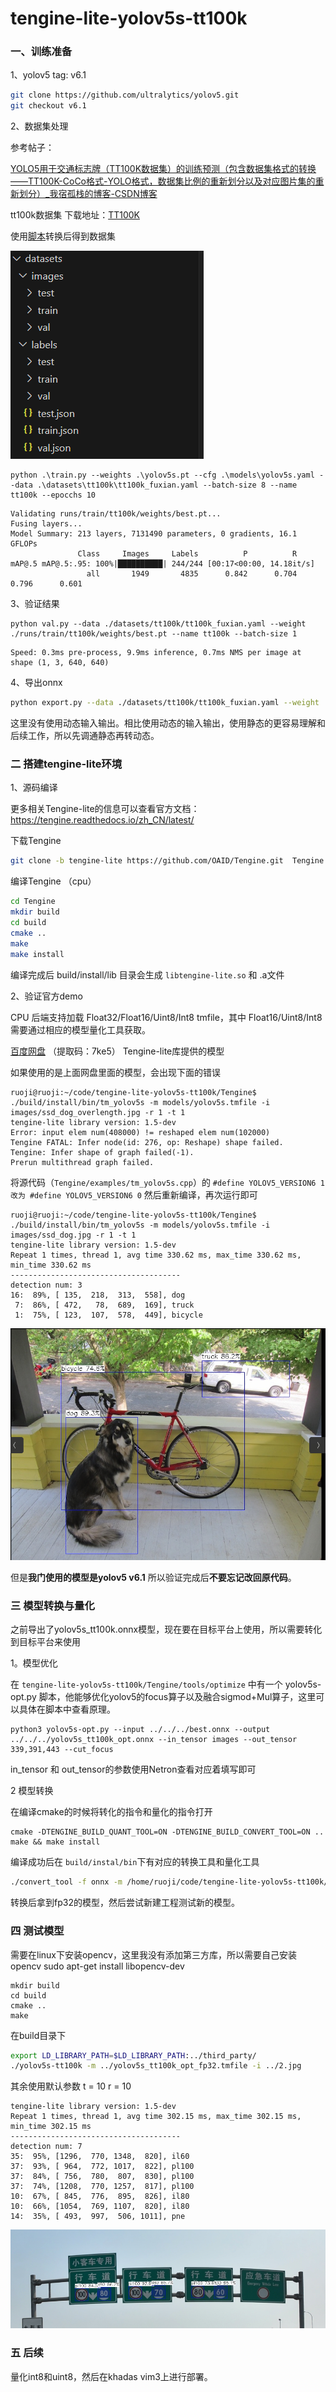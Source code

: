 # tengine-lite-yolov5s-tt100k



### 一、训练准备

1、yolov5 tag: v6.1

```sh
git clone https://github.com/ultralytics/yolov5.git
git checkout v6.1
```

2、数据集处理

参考帖子：

[YOLO5用于交通标志牌（TT100K数据集）的训练预测（包含数据集格式的转换——TT100K-CoCo格式-YOLO格式，数据集比例的重新划分以及对应图片集的重新划分）_我宿孤栈的博客-CSDN博客](https://blog.csdn.net/qq_37346140/article/details/127122818?spm=1001.2014.3001.5501)

tt100k数据集  下载地址：[TT100K](http://cg.cs.tsinghua.edu.cn/traffic-sign/data_model_code/data.zip)

使用[脚本](./tools/data_preprocess.py)转换后得到数据集

![image-20230802191844345](assets/image-20230802191844345.png)

```
python .\train.py --weights .\yolov5s.pt --cfg .\models\yolov5s.yaml --data .\datasets\tt100k\tt100k_fuxian.yaml --batch-size 8 --name tt100k --epocchs 10
```



```
Validating runs/train/tt100k/weights/best.pt...
Fusing layers... 
Model Summary: 213 layers, 7131490 parameters, 0 gradients, 16.1 GFLOPs
               Class     Images     Labels          P          R     mAP@.5 mAP@.5:.95: 100%|██████████| 244/244 [00:17<00:00, 14.18it/s]                       
                 all       1949       4835      0.842      0.704      0.796      0.601
```

3、验证结果

```
python val.py --data ./datasets/tt100k/tt100k_fuxian.yaml --weight ./runs/train/tt100k/weights/best.pt --name tt100k --batch-size 1
```

```
Speed: 0.3ms pre-process, 9.9ms inference, 0.7ms NMS per image at shape (1, 3, 640, 640)
```

4、导出onnx

```sh
python export.py --data ./datasets/tt100k/tt100k_fuxian.yaml --weight ./runs/train/tt100k/weights/best.pt --device cpu --simplify --include onnx
```

这里没有使用动态输入输出。相比使用动态的输入输出，使用静态的更容易理解和后续工作，所以先调通静态再转动态。



### 二 搭建tengine-lite环境

1、源码编译

更多相关Tengine-lite的信息可以查看官方文档：https://tengine.readthedocs.io/zh_CN/latest/

下载Tengine

```sh
git clone -b tengine-lite https://github.com/OAID/Tengine.git  Tengine
```

编译Tengine   （cpu）

```sh
cd Tengine
mkdir build 
cd build
cmake ..
make
make install
```

编译完成后 build/install/lib 目录会生成 `libtengine-lite.so` 和 .a文件



2、验证官方demo

CPU 后端支持加载 Float32/Float16/Uint8/Int8 tmfile，其中 Float16/Uint8/Int8 需要通过相应的模型量化工具获取。

[百度网盘](https://pan.baidu.com/s/1JsitkY6FVV87Kao6h5yAmg) （提取码：7ke5） Tengine-lite库提供的模型

如果使用的是上面网盘里面的模型，会出现下面的错误

```
ruoji@ruoji:~/code/tengine-lite-yolov5s-tt100k/Tengine$ ./build/install/bin/tm_yolov5s -m models/yolov5s.tmfile -i images/ssd_dog_overlength.jpg -r 1 -t 1
tengine-lite library version: 1.5-dev
Error: input elem num(408000) != reshaped elem num(102000)
Tengine FATAL: Infer node(id: 276, op: Reshape) shape failed.
Tengine: Infer shape of graph failed(-1).
Prerun multithread graph failed.
```

将源代码（`Tengine/examples/tm_yolov5s.cpp`）的 `#define YOLOV5_VERSION6 1`  `改为 #define YOLOV5_VERSION6 0`  然后重新编译，再次运行即可

```
ruoji@ruoji:~/code/tengine-lite-yolov5s-tt100k/Tengine$ ./build/install/bin/tm_yolov5s -m models/yolov5s.tmfile -i images/ssd_dog.jpg -r 1 -t 1
tengine-lite library version: 1.5-dev
Repeat 1 times, thread 1, avg time 330.62 ms, max_time 330.62 ms, min_time 330.62 ms
--------------------------------------
detection num: 3
16:  89%, [ 135,  218,  313,  558], dog
 7:  86%, [ 472,   78,  689,  169], truck
 1:  75%, [ 123,  107,  578,  449], bicycle

```

![image-20230803150532825](assets/image-20230803150532825.png)



但是**我门使用的模型是yolov5 v6.1** 所以验证完成后**不要忘记改回原代码**。



### 三  模型转换与量化

之前导出了yolov5s_tt100k.onnx模型，现在要在目标平台上使用，所以需要转化到目标平台来使用

1。模型优化

在 `tengine-lite-yolov5s-tt100k/Tengine/tools/optimize` 中有一个 yolov5s-opt.py 脚本，他能够优化yolov5的focus算子以及融合sigmod+Mul算子，这里可以具体在脚本中查看原理。

```
python3 yolov5s-opt.py --input ../../../best.onnx --output ../../../yolov5s_tt100k_opt.onnx --in_tensor images --out_tensor 339,391,443 --cut_focus
```

in_tensor 和  out_tensor的参数使用Netron查看对应着填写即可

2 模型转换

在编译cmake的时候将转化的指令和量化的指令打开

```
cmake -DTENGINE_BUILD_QUANT_TOOL=ON -DTENGINE_BUILD_CONVERT_TOOL=ON ..
make && make install
```

编译成功后在 `build/instal/bin`下有对应的转换工具和量化工具

```sh
./convert_tool -f onnx -m /home/ruoji/code/tengine-lite-yolov5s-tt100k/yolov5s_tt100k_opt.onnx -o /home/ruoji/code/tengine-lite-yolov5s-tt100k/yolov5s_tt100k_opt_fp32.tmfile
```

转换后拿到fp32的模型，然后尝试新建工程测试新的模型。



### 四 测试模型

需要在linux下安装opencv，这里我没有添加第三方库，所以需要自己安装opencv
sudo apt-get install libopencv-dev

```
mkdir build
cd build
cmake ..
make
```

在build目录下

```sh
export LD_LIBRARY_PATH=$LD_LIBRARY_PATH:../third_party/
./yolov5s-tt100k -m ../yolov5s_tt100k_opt_fp32.tmfile -i ../2.jpg 
```

其余使用默认参数  t = 10 r = 10

```
tengine-lite library version: 1.5-dev
Repeat 1 times, thread 1, avg time 302.15 ms, max_time 302.15 ms, min_time 302.15 ms
--------------------------------------
detection num: 7
35:  95%, [1296,  770, 1348,  820], il60
37:  93%, [ 964,  772, 1017,  822], pl100
37:  84%, [ 756,  780,  807,  830], pl100
37:  74%, [1208,  770, 1257,  817], pl100
10:  67%, [ 845,  776,  895,  826], il80
10:  66%, [1054,  769, 1107,  820], il80
14:  35%, [ 493,  997,  506, 1011], pne
```

![image-20230803155110494](assets/image-20230803155110494.png)

### 五 后续

量化int8和uint8，然后在khadas vim3上进行部署。
